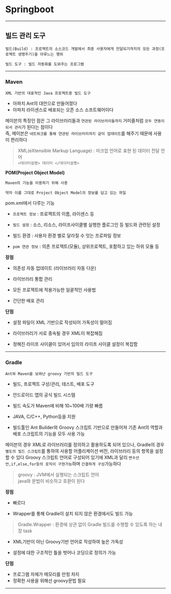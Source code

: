 # Springboot
---
## 빌드 관리 도구
```
빌드(Build) : 프로젝트의 소스코드 개발에서 최종 사용자에게 전달되기까지의 모든 과정(프로젝트 생명주기)을 아루느는 행위

빌드 도구 : 빌드 자동화를 도와주는 프로그램
```
---
### Maven
```
XML 기반의 대표적인 Java 프로젝트용 빌드 도구
```
- 아파치 Ant의 대안으로 만들어졌다
- 아파치 라이센스로 배포되는 오픈 소스 소프트웨어이다

메이븐의 특징인 점은 그 라이브러리들과 `연관된 라이브러리들까지` 거미줄처럼 `모두 연동이 되서 관리`가 된다는 점이다   
즉, 메이븐은 `네트워크를 통해 연관된 라이브러리까지 같이 업데이트`를 해주기 때문에 사용이 편리하다
> XML(eXtensible Markup Language) : 마크업 언어로 표현 된 데이터 전달 언어   
`<데이터설명> 데이터 </데이터설명>`

**POM(Project Object Model)**   
```
Maven의 기능을 이용하기 위해 사용

약자 이름 그대로 Project Object Model의 정보를 담고 있는 파일
```
pom.xml에서 다루는 기능   
- `프로젝트 정보` : 프로젝트의 이름, 라이센스 등

- `빌드 설정` : 소스, 리소스, 라이프사이클별 실행한 플로그인 등 빌드와 관련된 설정
- 빌드 환경 : 사용자 환경 별로 달라질 수 잇는 프로파일 정보
- `pom 연관 정보` : 의존 프로젝트(모듈), 상위프로젝트, 포함하고 있는 하위 모듈 등

**장점**   
- 의존성 자동 업데이트 (라이브러리 자동 다운)

- 라이브러리 통합 관리
- 모든 프로젝트에 적용가능한 일괄적인 사용법
- 간단한 배포 관리

**단점**   
- 설정 파일이 XML 기반으로 작성되어 가독성이 떨어짐

- 라이브러리가 서로 종속될 경우 XML이 복잡해짐
- 정해진 라이프 사이클이 있어서 임의의 라이프 사이클 설정이 복잡함

---
### Gradle
```
Ant와 Maven을 보와난 groovy 기반의 빌드 도구
```
- 빌드, 프로젝트 구성/관리, 테스트, 배포 도구
- 안드로이드 앱의 공식 빌드 시스템

- 빌드 속도가 Maven에 비해 10~100배 가량 빠름
- JAVA, C/C++, Python등을 지원
- 빌드툴인 Ant Builder와 Groovy 스크립트 기반으로 만들어져 기존 Ant의 역할과 배포 스크립트의 기능을 모두 사용 가능

메이븐의 경우 XML로 라이브러리를 정의하고 활용하도록 되어 있으나, Gradle의 경우 `별도의 빌드 스크립트`를 통하여 사용할 어플리케이션 버전, 라이브러리 등의 항목을 설정할 수 있다
Groovy 스크립트 언어로 구성되어 있기에 XML과 달리 `변수선언,if,else,for등의 로직이 구현가능`하며 `간결하게 구성`가능하다
> groovy : JVM에서 실행되는 스크립트 언어   
java와 문법이 비슷하고 호환이 된다

**장점**   
- 빠르다

- Wrapper를 통해 Gradle이 설치 되지 않은 환경에서도 빌드 가능
> Gradle.Wrapper : 환경에 상관 없이 Gradle 빌드를 수행할 수 있도록 하는 내장 task   
- XML기반이 아닌 Groovy기반 언어로 작성하여 높은 가독성

- 설정에 대한 구조적인 틀을 벗어나 코딩으로 정의가 가능

**단점**   
- 프로그램 자체가 메모리를 만힝 차지
- 정확한 사용을 위해선 groovy문법 필요

---